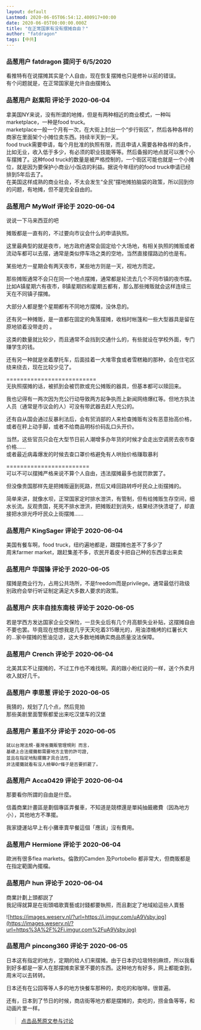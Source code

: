 ```yaml
---
layout: default
Lastmod: 2020-06-05T06:54:12.400917+00:00
date: 2020-06-05T00:00:00.000Z
title: "在正常国家有没有摆摊自由？"
author: "fatdragon"
tags: [中共]
---
```



### 品葱用户 **fatdragon** 提问于 6/5/2020
    
看推特有在说摆摊其实是个人自由，现在恢复摆摊也只是修补以前的错误。   
有个问题就是，在正常国家是允许自由摆摊么
    
                

### 品葱用户 **赵紫阳** 评论于 2020-06-04
        
拿美国NY来说，没有所谓的地摊，但是有两种相近的商业模式，一种叫marketplace，一种是food truck。  
marketplace一般一个月有一次，在大街上封出一个“步行街区”，然后各种各样的商家在里面架个小摊位卖东西。持续半天到一天。  
food truck需要申请，每个月批准的执照有限，而且申请人需要各种各样的条件，比如无业，收入低于多少，有必须的职业技能等等。然后备报的地点就可以推个小车摆摊了。这种food truck的数量是被严格控制的，一个街区可能也就是一个小摊位，就是因为要保护小商业/小饭店的利益。据说今年纽约的food truck申请已经排到5年后去了。  
在美国这样成熟的商业社会，不太会发生“全民”摆地摊拍脑袋的政策，所以回到你的问题，有地摊，但不是完全自由的。
        
                

### 品葱用户 **MyWolf** 评论于 2020-06-04
        
说说一下马来西亚的吧  
  
摊贩都是一直有的，不过要向市议会什么的申请执照。  
  
这里最典型的就是夜市，地方政府通常会固定给个大场地，有相关执照的摊贩或者流动车都可以去摆，通常是类似停车场之类的空地，当然直接摆路边的也是有。  
  
某些地方一星期会有两天夜市，某些地方则是一天，视地方而定。  
  
那些摊贩通常不会只在同一个地点摆摊，通常都是轮流去几个不同市镇的夜市摆。比如A镇星期六有夜市，B镇星期四和星期五都有，那么那些摊贩就会这样连续三天在不同镇子摆摊。  
  
大部分人都是整个星期都有不同地方摆摊，没休息的。  
  
还有另一种摊贩，是一直都在固定的角落摆摊，收档时帐篷和一些大型器具是留在原地锁着没带走的 。  
  
这类的数量就比较少，而且通常不会挡到交通什么的，有些就设在学校外面，专门赚学生的钱。  
  
还有另一种就是坐着摩托车，后面挂着一大堆零食或者雪糕箱的那种，会在住宅区绕来绕去，现在比较少见了。  
  
\==========================  
无执照摆摊的话，被抓到会被罚款或充公摊贩的器具，但基本都可以赎回来。  
  
我也记得有一两次因为充公行动导致两方起争执而上新闻网络爆红等。但地方执法人员（通常是市议会的人）可没有带武器去赶人充公的。  
  
  
  
还有自从国会通过反暴利法后，会有贸消部的人来检查摊贩有没有恶意抬高价格，或者在秤上动手脚，或者不给商品明标价码乱口头开价。  
  
当然，这些官员只会在大型节日前人潮增多办年货的时候才会走出空调房去夜市查价格......  
或者最近病毒爆发的时候去查口罩价格避免有人哄抬价格赚取暴利  
  
\========================  
可以不可以摆摊严格来说不算个人自由，违法摆摊最多也就罚款罢了。  
  
但没像贵国那样先是把摊贩逼到死路，然后又峰回路转呼吁民众上街摆摊的。  
  
简单来讲，就像水坝，正常国家定时排水泄洪，有管制，但有给摊贩生存空间，细水长流。反观贵国，死死不排水泄洪，把摊贩赶到消失，结果经济快溃堤了，却直接把水排光呼吁民众上街摆摊......
        
                

### 品葱用户 **KingSager** 评论于 2020-06-04
        
美国有餐车啊，food truck，纽约遍地都是，跟摆摊也差不了多少了  
周末farmer market，跟赶集差不多，农民开着皮卡把自己种的东西拿出来卖
        
                

### 品葱用户 **华国锋** 评论于 2020-06-05
        
摆摊是商业行为，占用公共场所，不是freedom而是privilege。通常最低行政级别政府会举行听证制定满足大多数人要求的政策。
        
                

### 品葱用户 **庆丰自挂东南枝** 评论于 2020-06-05
        
若是学西方发达国家企业交保险，一旦失业后有几个月高额失业补贴，这摆摊自由不要也罢。毕竟现在想想我是几乎天天吃着315曝光的，用油漆桶烤的红薯长大的...家中摆摊的葱油见谅，这大多数地摊确实商品质量没法保障。
        
                

### 品葱用户 **Crench** 评论于 2020-06-04
        
北美其实不让摆摊的，不过工作也不难找啊。真的跟小粉红说的一样，送个外卖月收入就好几千。
        
                

### 品葱用户 **李思葱** 评论于 2020-06-05
        
我猜的，规划了几个点，然后竞拍  
那些美剧里面警察都爱出来吃汉堡车的汉堡
        
                

### 品葱用户 **蔥韭不分** 评论于 2020-06-05
        
```
就以台灣法規-臺灣省攤販管理規則 而言，  
基礎上合法擺攤都需要地方主管的許可證,  
並且在指定地點擺攤才具合法性,  
非法擺攤就看有沒人檢舉Or條子是否要抓罷了。
```
        
                

### 品葱用户 **Acca0429** 评论于 2020-06-04
        
那要看你所謂的自由是什麼。  
  
信義商業計畫區是劃個專區弄餐車，不知道是競標還是單純抽籤繳費（因為地方小），其他地方不準擺。  
  
我家捷運站早上有小攤車賣早餐這個「應該」沒有費用。
        
                

### 品葱用户 **Hermione** 评论于 2020-06-04
        
歐洲有很多flea markets。倫敦的Camden 及Portobello 都非常大，但商販都是在指定範圍內擺檔。
        
                

### 品葱用户 **hun** 评论于 2020-06-04
        
商業計劃上頭都説了  
我記得就算是在街頭唱歌賣藝或討錢都要執照，而且劃定了地域給這些人賣藝  
  
![https://images.weserv.nl/?url=https://i.imgur.com/uA9Vsby.jpg](https://images.weserv.nl/?url=https%3A%2F%2Fi.imgur.com%2FuA9Vsby.jpg)
        
                

### 品葱用户 **pincong360** 评论于 2020-06-05
        
日本这有指定的地方，定期的给人们来摆摊。由于日本扔垃圾特别麻烦，所以我看到好多都是一家人在那摆摊卖家里不要的东西。这种地方有好多，网上都能查到，周末可以去转转。  
  
日本还有在公园等等人多的地方快餐车那种的，卖吃的和咖啡。很普遍。  
  
还有，日本到了节日的时候，商店街等地方都是摆摊的，卖吃的，捞金鱼等等，和动画片里一样。
        
                





> [点击品葱原文参与讨论](https://pincong.rocks/question/26746)

